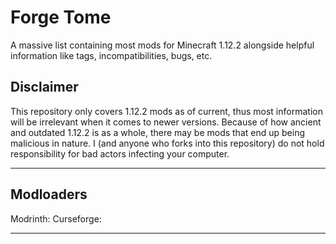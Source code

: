 # Forge Tome
A massive list containing most mods for Minecraft 1.12.2 alongside helpful information like tags, incompatibilities, bugs, etc.

## Disclaimer
This repository only covers 1.12.2 mods as of current, thus most information will be irrelevant when it comes to newer versions.
Because of how ancient and outdated 1.12.2 is as a whole, there may be mods that end up being malicious in nature.
I (and anyone who forks into this repository) do not hold responsibility for bad actors infecting your computer.
___
## Modloaders
Modrinth:
Curseforge:

___
